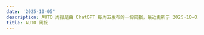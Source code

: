 ```yaml
---
date: '2025-10-05'
description: AUTO 周报是由 ChatGPT 每周五发布的一份简报，最近更新于 2025-10-05。
title: AUTO 周报
---
```

